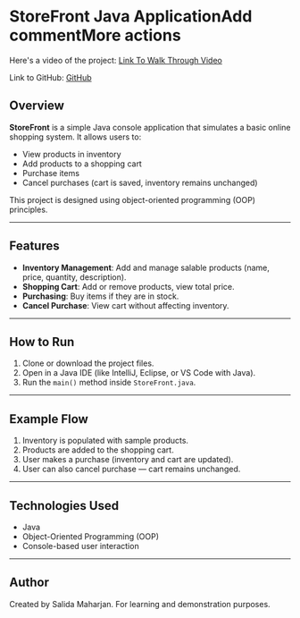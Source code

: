 # StoreFront Java ApplicationAdd commentMore actions

Here's a video of the project:
[Link To Walk Through Video](https://youtu.be/d4cnQmiFQIc)

Link to GitHub: [GitHub](https://github.com/salidamaharjan/CST-239-Milestone1-StockFront-JAVA-II/tree/master/src)

## Overview

**StoreFront** is a simple Java console application that simulates a basic online shopping system. It allows users to:

- View products in inventory
- Add products to a shopping cart
- Purchase items
- Cancel purchases (cart is saved, inventory remains unchanged)

This project is designed using object-oriented programming (OOP) principles.

---

## Features

- **Inventory Management**: Add and manage salable products (name, price, quantity, description).
- **Shopping Cart**: Add or remove products, view total price.
- **Purchasing**: Buy items if they are in stock.
- **Cancel Purchase**: View cart without affecting inventory.


---

## How to Run

1. Clone or download the project files.
2. Open in a Java IDE (like IntelliJ, Eclipse, or VS Code with Java).
3. Run the `main()` method inside `StoreFront.java`.

---

## Example Flow

1. Inventory is populated with sample products.
2. Products are added to the shopping cart.
3. User makes a purchase (inventory and cart are updated).
4. User can also cancel purchase — cart remains unchanged.

---

## Technologies Used

- Java
- Object-Oriented Programming (OOP)
- Console-based user interaction

---


## Author

Created by Salida Maharjan.
For learning and demonstration purposes.
